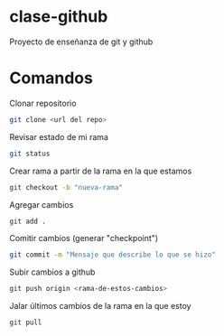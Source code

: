 # clase-github
Proyecto de enseñanza de git y github

# Comandos

Clonar repositorio

```sh
git clone <url del repo>
````

Revisar estado de mi rama

```sh
git status
```

Crear rama a partir de la rama en la que estamos

```sh
git checkout -b "nueva-rama"
```

Agregar cambios

```sh
git add .
```

Comitir cambios (generar "checkpoint")

```sh
git commit -m "Mensaje que describe lo que se hizo"
```

Subir cambios a github

```sh
git push origin <rama-de-estos-cambios>
```

Jalar últimos cambios de la rama en la que estoy

```sh
git pull
```
